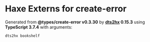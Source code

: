 # Haxe Externs for create-error

Generated from **@types/create-error v0.3.30** by **[dts2hx](https://github.com/haxiomic/dts2hx) 0.15.3** using **TypeScript 3.7.4** with arguments:

	dts2hx bookshelf